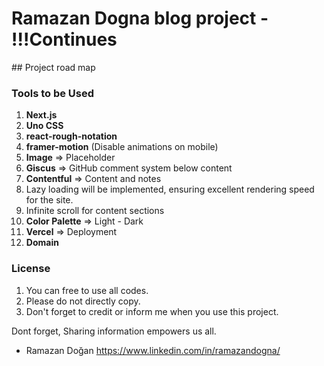 # Ramazan Dogna blog project - !!!Continues

## Project road map

### Tools to be Used

1. **Next.js**
2. **Uno CSS**
3. **react-rough-notation**
4. **framer-motion** (Disable animations on mobile)
5. **Image** ⇒ Placeholder
6. **Giscus** ⇒ GitHub comment system below content
7. **Contentful** ⇒ Content and notes
8. Lazy loading will be implemented, ensuring excellent rendering speed for the site.
9. Infinite scroll for content sections
10.   **Color Palette** ⇒ Light - Dark
11.   **Vercel** ⇒ Deployment
12.   **Domain**

### License

1. You can free to use all codes.
2. Please do not directly copy.
3. Don't forget to credit or inform me when you use this project.

Dont forget, Sharing information empowers us all.

-  Ramazan Doğan
   https://www.linkedin.com/in/ramazandogna/
